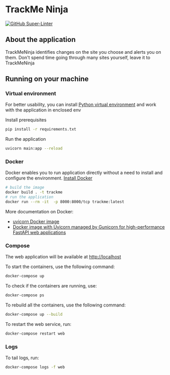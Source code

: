 # TrackMe Ninja

[![GitHub Super-Linter](https://github.com/GirlsCodeBootCamp/trackme-python/workflows/Lint%20Code%20Base/badge.svg)](https://github.com/GirlsCodeBootCamp/trackme-python/actions)

## About the application

TrackMeNinja identifies changes on the site you choose and alerts you on them. Don't spend time going through many sites yourself, leave it to TrackMeNinja

## Running on your machine

### Virtual environment

For better usability, you can install [Python virtual environment](https://packaging.python.org/en/latest/guides/installing-using-pip-and-virtual-environments/) and work with the application in enclosed env

Install prerequisites

```bash
pip install -r requirements.txt
```

Run the application

```bash
uvicorn main:app --reload
```

### Docker

Docker enables you to run application directly without a need to install and configure the environment. [Install Docker](https://docs.docker.com/engine/install/)

```bash
# build the image
docker build . -t trackme
# run the application
docker run --rm -it  -p 8000:8000/tcp trackme:latest
```

More documentation on Docker:

- [uvicorn Docker image](https://docker-fastapi-projects.readthedocs.io/en/latest/uvicorn.html)
- [Docker image with Uvicorn managed by Gunicorn for high-performance FastAPI web applications](https://pythonawesome.com/docker-image-with-uvicorn-managed-by-gunicorn-for-high-performance-fastapi-web-applications/)

### Compose

The web application will be available at [http://localhost](http://localhost)

To start the containers, use the following command:

```bash
docker-compose up
```

To check if the containers are running, use:

```bash
docker-compose ps
```

To rebuild all the containers, use the following command:

```bash
docker-compose up --build
```

To restart the web service, run:

```bash
docker-compose restart web
```

### Logs

To tail logs, run:

```bash
docker-compose logs -f web
```
